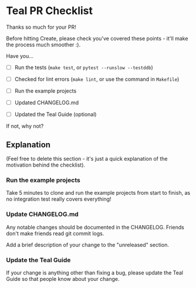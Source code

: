 # Teal PR Checklist

Thanks so much for your PR! 

Before hitting Create, please check you've covered these points - it'll make the
process much smoother :).

Have you...

- [ ] Run the tests (`make test`, or `pytest --runslow --testddb`)
- [ ] Checked for lint errors (`make lint`, or use the command in `Makefile`)
- [ ] Run the example projects
- [ ] Updated CHANGELOG.md
- [ ] Updated the Teal Guide (optional)


If not, why not?


## Explanation

(Feel free to delete this section - it's just a quick explanation of the
motivation behind the checklist).

### Run the example projects

Take 5 minutes to clone and run the example projects from start to finish, as no
integration test really covers everything!

### Update CHANGELOG.md

Any notable changes should be documented in the CHANGELOG. Friends don't make
friends read git commit logs.

Add a brief description of your change to the "unreleased" section.

### Update the Teal Guide 

If your change is anything other than fixing a bug, please update the Teal Guide
so that people know about your change.
